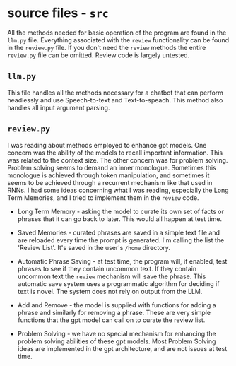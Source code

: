 # source files - `src`

All the methods needed for basic operation of the program are found in the `llm.py` file. Everything associated with the `review` functionality can be found in the `review.py` file. If you don't need the `review` methods the entire `review.py` file can be omitted. Review code is largely untested.

## `llm.py`
This file handles all the methods necessary for a chatbot that can perform headlessly and use Speech-to-text and Text-to-speach. This method also handles all input argument parsing.

## `review.py`

I was reading about methods employed to enhance gpt models. One concern was the ability of the models to recall important information. This was related to the context size. The other concern was for problem solving. Problem solving seems to demand an inner monologue. Sometimes this monologue is achieved through token manipulation, and sometimes it seems to be achieved through a recurrent mechanism like that used in RNNs. I had some ideas concerning what I was reading, especially the Long Term Memories, and I tried to implement them in the `review` code.

- Long Term Memory - asking the model to curate its own set of facts or phrases that it can go back to later. This would all happen at test time.

- Saved Memories - curated phrases are saved in a simple text file and are reloaded every time the prompt is generated. I'm calling the list the 'Review List'. It's saved in the user's `/home` directory.

- Automatic Phrase Saving - at test time, the program will, if enabled, test phrases to see if they contain uncommon text. If they contain uncommon text the `review` mechanism will save the phrase. This automatic save system uses a programmatic algorithm for deciding if text is novel. The system does not rely on output from the LLM.

- Add and Remove - the model is supplied with functions for adding a phrase and similarly for removing a phrase. These are very simple functions that the gpt model can call on to curate the review list.

- Problem Solving - we have no special mechanism for enhancing the problem solving abilities of these gpt models. Most Problem Solving ideas are implemented in the gpt architecture, and are not issues at test time. 



